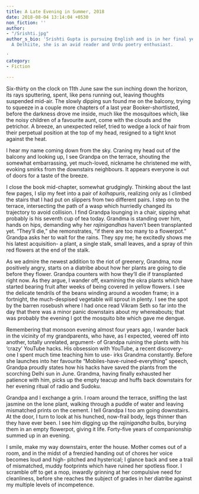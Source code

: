 ```yaml
---
title: A Late Evening in Summer, 2018
date: 2018-08-04 13:14:04 +0530
non_fiction: ''
author:
- "/Srishti.jpg"
author_s_bio: 'Srishti Gupta is pursuing English and is in her final year of graduation.
  A Delhiite, she is an avid reader and Urdu poetry enthusiast.

'
category:
- Fiction

---
```

Six-thirty on the clock on 11th June saw the sun inching down the horizon, its rays sputtering, spent, like pens running out, leaving thoughts suspended mid-air. The slowly dipping sun found me on the balcony, trying to squeeze in a couple more chapters of a last year Booker-shortlisted, before the darkness drove me inside, much like the mosquitoes which, like the noisy children of a favourite aunt, come with the clouds and the petrichor. A breeze, an unexpected relief, tried to wedge a lock of hair from their perpetual position at the top of my head, resigned to a tight knot against the heat. 

I hear my name coming down from the sky. Craning my head out of the balcony and looking up, I see Grandpa on the terrace, shouting the somewhat embarrassing, yet much-loved, nickname he christened me with, evoking smirks from the downstairs neighbours. It appears everyone is out of doors for a taste of the breeze.

I close the book mid-chapter, somewhat grudgingly. Thinking about the last few pages, I slip my feet into a pair of _kolhapuris_, realizing only as I climbed the stairs that I had put on slippers from two different pairs. I step on to the terrace, intersecting the path of a wasp which hurriedly changed its trajectory to avoid collision. I find Grandpa lounging in a chair, sipping what probably is his seventh cup of tea today. Grandma is standing over him, hands on hips, demanding why her _rajinigandhas_ haven’t been transplanted yet. “They’ll die,” she remonstrates, “if there are too many to a flowerpot.” Grandpa asks her to wait for the rains. They spy me; he excitedly shows me his latest acquisition- a plant, a single stalk, small leaves, and a spray of thin red flowers at the end of the stalk. 

As we admire the newest addition to the riot of greenery, Grandma, now positively angry, starts on a diatribe about how her plants are going to die before they flower. Grandpa counters with how they’ll die if transplanted right now. As they argue, I wander off, examining the okra plants which have started bearing fruit after weeks of being covered in yellow flowers. I see the delicate tendrils of the beans winding around a wooden frame; in a fortnight, the much-despised vegetable will sprout in plenty. I see the spot by the barren rosebush where I had once read Vikram Seth so far into the day that there was a minor panic downstairs about my whereabouts; that was probably the evening I got the mosquito bite which gave me dengue. 

Remembering that monsoon evening almost four years ago, I wander back in the vicinity of my grandparents, who have, as I expected, veered off into another, totally unrelated, argument- of Grandpa ruining the plants with his ‘crazy’ YouTube hacks. His obsession with YouTube, a recent discovery- one I spent much time teaching him to use- irks Grandma constantly. Before she launches into her favourite “Mobiles-have-ruined-everything” speech, Grandpa proudly states how his hacks have saved the plants from the scorching Delhi sun in June. Grandma, having finally exhausted her patience with him, picks up the empty teacup and huffs back downstairs for her evening ritual of radio and Sudoku. 

Grandpa and I exchange a grin. I roam around the terrace, sniffing the last jasmine on the lone plant, walking through a puddle of water and leaving mismatched prints on the cement. I tell Grandpa I too am going downstairs. At the door, I turn to look at his hunched, now-frail body, legs thinner than they have ever been. I see him digging up the _rajinigandha_ bulbs, burying them in an empty flowerpot, giving it life. Forty-five years of companionship summed up in an evening. 

I smile, make my way downstairs, enter the house. Mother comes out of a room, and in the midst of a frenzied handing out of chores her voice becomes loud and high- pitched and hysterical; I glance back and see a trail of mismatched, muddy footprints which have ruined her spotless floor. I scramble off to get a mop, inwardly grinning at her compulsive need for cleanliness, before she reaches the subject of grades in her diatribe against my multiple levels of incompetence. 
